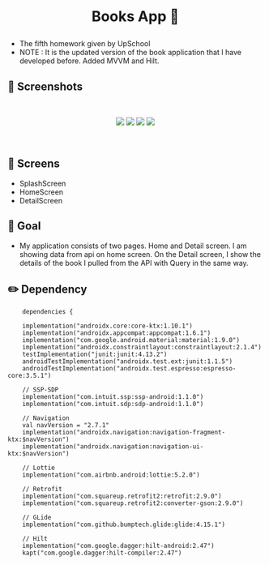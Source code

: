 # <p align="center"> Books App 📘 </p>

- The fifth homework given by UpSchool
- NOTE : It is the updated version of the book application that I have developed before. Added MVVM and Hilt.

<!-- Screenshots -->
## 📸 Screenshots

<br>

<p align="center">
  <img src="https://github.com/TugceAras/BooksApp/assets/79931228/8f615d23-1955-47b5-ad06-01bf7a4474c2"/>
  <img src="https://github.com/TugceAras/BooksApp/assets/79931228/438f4562-0af9-44cc-bd65-2862c119f2b8"/> 
  <img src="https://github.com/TugceAras/BooksApp/assets/79931228/cd05951f-ce9c-4cf7-a40d-56edb625b578"/> 
  <img src="https://github.com/TugceAras/BooksApp/assets/79931228/08e06da7-28fc-4747-84c9-8f9488420090"/> 
</p>
<br>

## 📱 Screens
- SplashScreen
- HomeScreen
- DetailScreen

## 🎯 Goal
- My application consists of two pages. Home and Detail screen. I am showing data from api on home screen. On the Detail screen, I show the details of the book I pulled from the API with Query in the same way.

## :pencil2: Dependency
```
    dependencies {

    implementation("androidx.core:core-ktx:1.10.1")
    implementation("androidx.appcompat:appcompat:1.6.1")
    implementation("com.google.android.material:material:1.9.0")
    implementation("androidx.constraintlayout:constraintlayout:2.1.4")
    testImplementation("junit:junit:4.13.2")
    androidTestImplementation("androidx.test.ext:junit:1.1.5")
    androidTestImplementation("androidx.test.espresso:espresso-core:3.5.1")

    // SSP-SDP
    implementation("com.intuit.ssp:ssp-android:1.1.0")
    implementation("com.intuit.sdp:sdp-android:1.1.0")

    // Navigation
    val navVersion = "2.7.1"
    implementation("androidx.navigation:navigation-fragment-ktx:$navVersion")
    implementation("androidx.navigation:navigation-ui-ktx:$navVersion")

    // Lottie
    implementation("com.airbnb.android:lottie:5.2.0")

    // Retrofit
    implementation("com.squareup.retrofit2:retrofit:2.9.0")
    implementation("com.squareup.retrofit2:converter-gson:2.9.0")

    // GLide
    implementation("com.github.bumptech.glide:glide:4.15.1")

    // Hilt
    implementation("com.google.dagger:hilt-android:2.47")
    kapt("com.google.dagger:hilt-compiler:2.47")
```
